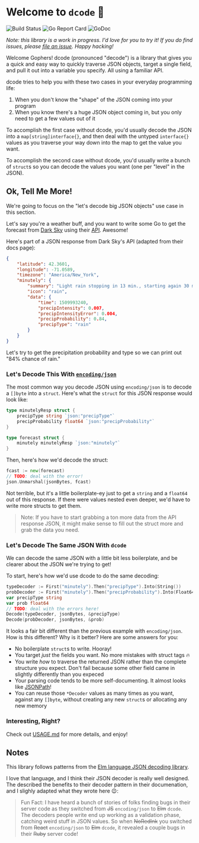 # Welcome to `dcode` :tada:

![Build Status](https://dev.azure.com/go-functional/dcode/_apis/build/status/go-functional.dcode?branchName=master)
![Go Report Card](https://goreportcard.com/badge/github.com/go-functional/dcode)
![GoDoc](https://godoc.org/github.com/go-functional/dcode?status.svg)

_Note: this library is a work in progress. I'd love for you to try it! If you do find issues, please [file an issue](https://github.com/go-functional/dcode/issues/new). Happy hacking!_

Welcome Gophers! dcode (pronounced "decode") is a library that gives you a quick and easy way to quickly traverse JSON objects, target a single field, and pull it out into a variable you specify. All using a familiar API.

dcode tries to help you with these two cases in your everyday programming life:

1. When you don't know the "shape" of the JSON coming into your program
2. When you know there's a huge JSON object coming in, but you only need to get a few values out of it

To accomplish the first case without dcode, you'd usually decode the JSON into a `map[string]interface{}`, and then deal with the untyped `interface{}` values as you traverse your way down into the map to get the value you want.

To accomplish the second case without dcode, you'd usually write a bunch of `struct`s so you can decode the values you want (one per "level" in the JSON).

## Ok, Tell Me More!

We're going to focus on the "let's decode big JSON objects" use case in this section.

Let's say you're a weather buff, and you want to write some Go to get the forecast from [Dark Sky](https://darksky.net) using their [API](https://darksky.net/dev/docs#forecast-request). Awesome!

Here's part of a JSON response from Dark Sky's API (adapted from their docs page):

```json
{
    "latitude": 42.3601,
    "longitude": -71.0589,
    "timezone": "America/New_York",
    "minutely": {
        "summary": "Light rain stopping in 13 min., starting again 30 min. later.",
        "icon": "rain",
        "data": {
            "time": 1509993240,
            "precipIntensity": 0.007,
            "precipIntensityError": 0.004,
            "precipProbability": 0.84,
            "precipType": "rain"
        }
    }
}
```

Let's try to get the precipitation probability and type so we can print out "84% chance of rain."

### Let's Decode This With [`encoding/json`](https://godoc.org/encoding/json)

The most common way you decode JSON using `encoding/json` is to decode a `[]byte` into a `struct`. Here's what the `struct` for this JSON response would look like:

```go
type minutelyResp struct {
    precipType string `json:"precipType"`
    precipProbability float64 `json:"precipProbability"`
}

type forecast struct {
    minutely minutelyResp `json:"minutely"`
}
```

Then, here's how we'd decode the struct:

```go
fcast := new(forecast)
// TODO: deal with the error!
json.Unmarshal(jsonBytes, fcast)
```

Not terrible, but it's a little boilerplate-ey just to get a `string` and a `float64` out of this response. If there were values nested even deeper, we'd have to write more structs to get them.

>Note: If you have to start grabbing a ton more data from the API response JSON, it might make sense to fill out the struct more and grab the data you need.

### Let's Decode The Same JSON With `dcode`

We can decode the same JSON with a little bit less boilerplate, and be clearer about the JSON we're trying to get!

To start, here's how we'd use dcode to do the same decoding:

```go
typeDecoder := First("minutely").Then("precipType").Into(String())
probDecoder := First("minutely").Then("precipProbability").Into(Float64())
var precipType string
var prob float64
// TODO: deal with the errors here!
Decode(typeDecoder, jsonBytes, &precipType) 
Decode(probDecoder, jsonBytes, &prob)
```

It looks a fair bit different than the previous example with `encoding/json`. How is this different? Why is it better? Here are some answers for you:

- No boilerplate `struct`s to write. Hooray!
- You target _just_ the fields you want. No more mistakes with struct tags :fire:
- You write _how_ to traverse the returned JSON rather than the complete structure you expect. Don't fail because some other field came in slightly differently than you expeced
- Your parsing code tends to be more self-documenting. It almost looks like [JSONPath](http://jsonpath.com/)!
- You can reuse those `*Decoder` values as many times as you want, against any `[]byte`, without creating any new `struct`s or allocating any new memory

### Interesting, Right?

Check out [USAGE.md](/USAGE.md) for more details, and enjoy!

## Notes

This library follows patterns from the [Elm language JSON decoding library](https://guide.elm-lang.org/effects/json.html).

I love that language, and I think their JSON decoder is really well designed. The described the benefits to their decoder pattern in their documenation, and I slighly adapted what they wrote here :wink::

>Fun Fact: I have heard a bunch of stories of folks finding bugs in their server code as they switched from ~~JS~~ `encoding/json` to ~~Elm~~ `dcode`. The decoders people write end up working as a validation phase, catching weird stuff in JSON values. So when ~~NoRedInk~~ you switched from ~~React~~ `encoding/json` to ~~Elm~~ `dcode`, it revealed a couple bugs in their ~~Ruby~~ server code!


